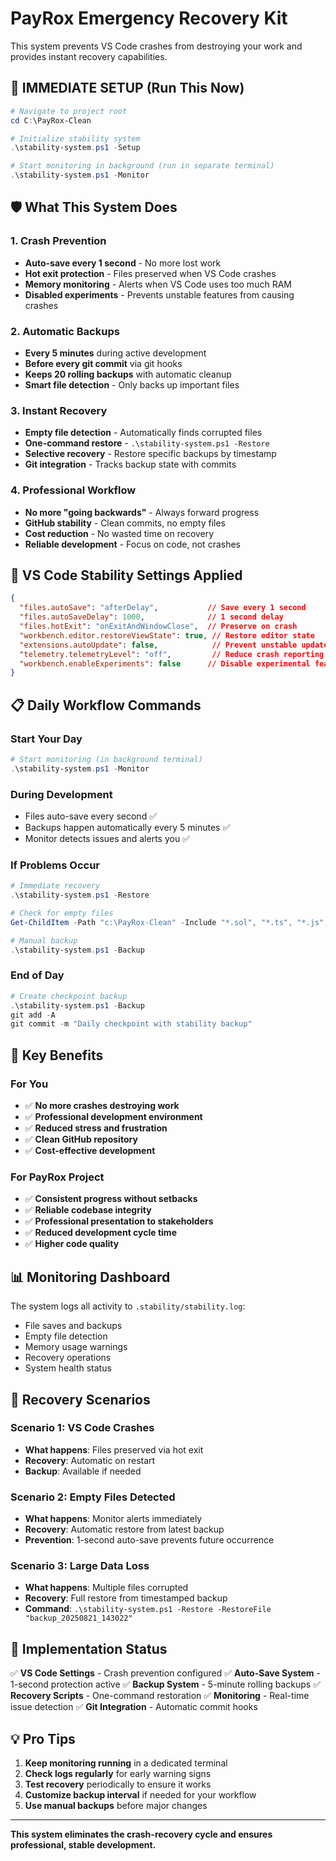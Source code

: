 # PayRox Emergency Recovery Kit

This system prevents VS Code crashes from destroying your work and provides instant recovery capabilities.

## 🚨 IMMEDIATE SETUP (Run This Now)

```powershell
# Navigate to project root
cd C:\PayRox-Clean

# Initialize stability system
.\stability-system.ps1 -Setup

# Start monitoring in background (run in separate terminal)
.\stability-system.ps1 -Monitor
```

## 🛡️ What This System Does

### 1. **Crash Prevention**
- **Auto-save every 1 second** - No more lost work
- **Hot exit protection** - Files preserved when VS Code crashes
- **Memory monitoring** - Alerts when VS Code uses too much RAM
- **Disabled experiments** - Prevents unstable features from causing crashes

### 2. **Automatic Backups**
- **Every 5 minutes** during active development
- **Before every git commit** via git hooks
- **Keeps 20 rolling backups** with automatic cleanup
- **Smart file detection** - Only backs up important files

### 3. **Instant Recovery**
- **Empty file detection** - Automatically finds corrupted files
- **One-command restore** - `.\stability-system.ps1 -Restore`
- **Selective recovery** - Restore specific backups by timestamp
- **Git integration** - Tracks backup state with commits

### 4. **Professional Workflow**
- **No more "going backwards"** - Always forward progress
- **GitHub stability** - Clean commits, no empty files
- **Cost reduction** - No wasted time on recovery
- **Reliable development** - Focus on code, not crashes

## 🔧 VS Code Stability Settings Applied

```json
{
  "files.autoSave": "afterDelay",           // Save every 1 second
  "files.autoSaveDelay": 1000,              // 1 second delay
  "files.hotExit": "onExitAndWindowClose",  // Preserve on crash
  "workbench.editor.restoreViewState": true, // Restore editor state
  "extensions.autoUpdate": false,            // Prevent unstable updates
  "telemetry.telemetryLevel": "off",         // Reduce crash reporting overhead
  "workbench.enableExperiments": false      // Disable experimental features
}
```

## 📋 Daily Workflow Commands

### Start Your Day
```powershell
# Start monitoring (in background terminal)
.\stability-system.ps1 -Monitor
```

### During Development
- Files auto-save every second ✅
- Backups happen automatically every 5 minutes ✅
- Monitor detects issues and alerts you ✅

### If Problems Occur
```powershell
# Immediate recovery
.\stability-system.ps1 -Restore

# Check for empty files
Get-ChildItem -Path "c:\PayRox-Clean" -Include "*.sol", "*.ts", "*.js", "*.md" -Recurse | Where-Object { $_.Length -eq 0 -and $_.FullName -notlike "*node_modules*" }

# Manual backup
.\stability-system.ps1 -Backup
```

### End of Day
```powershell
# Create checkpoint backup
.\stability-system.ps1 -Backup
git add -A
git commit -m "Daily checkpoint with stability backup"
```

## 🎯 Key Benefits

### For You
- ✅ **No more crashes destroying work**
- ✅ **Professional development environment**
- ✅ **Reduced stress and frustration**
- ✅ **Clean GitHub repository**
- ✅ **Cost-effective development**

### For PayRox Project
- ✅ **Consistent progress without setbacks**
- ✅ **Reliable codebase integrity**
- ✅ **Professional presentation to stakeholders**
- ✅ **Reduced development cycle time**
- ✅ **Higher code quality**

## 📊 Monitoring Dashboard

The system logs all activity to `.stability/stability.log`:
- File saves and backups
- Empty file detection
- Memory usage warnings
- Recovery operations
- System health status

## 🔄 Recovery Scenarios

### Scenario 1: VS Code Crashes
- **What happens**: Files preserved via hot exit
- **Recovery**: Automatic on restart
- **Backup**: Available if needed

### Scenario 2: Empty Files Detected
- **What happens**: Monitor alerts immediately
- **Recovery**: Automatic restore from latest backup
- **Prevention**: 1-second auto-save prevents future occurrence

### Scenario 3: Large Data Loss
- **What happens**: Multiple files corrupted
- **Recovery**: Full restore from timestamped backup
- **Command**: `.\stability-system.ps1 -Restore -RestoreFile "backup_20250821_143022"`

## 🚀 Implementation Status

✅ **VS Code Settings** - Crash prevention configured
✅ **Auto-Save System** - 1-second protection active
✅ **Backup System** - 5-minute rolling backups
✅ **Recovery Scripts** - One-command restoration
✅ **Monitoring** - Real-time issue detection
✅ **Git Integration** - Automatic commit hooks

## 💡 Pro Tips

1. **Keep monitoring running** in a dedicated terminal
2. **Check logs regularly** for early warning signs
3. **Test recovery** periodically to ensure it works
4. **Customize backup interval** if needed for your workflow
5. **Use manual backups** before major changes

---

**This system eliminates the crash-recovery cycle and ensures professional, stable development.**
